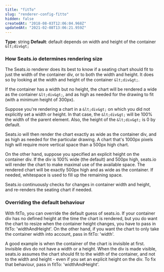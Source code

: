 ```yaml
---
title: "fitTo"
slug: "renderer-config-fitto"
hidden: false
createdAt: "2018-08-03T12:06:04.968Z"
updatedAt: "2021-02-08T13:06:21.959Z"
---
```

**Type**: string
**Default**: default depends on width and height of the container `&lt;div&gt;`


### How Seats.io determines rendering size
The Seats.io renderer does its best to know if a seating chart should fit to just the width of the container div, or to both the width and height. It does so by looking at the width and height of the container `&lt;div&gt;`. 
 
If the container has a width but no height, the chart will be rendered a wide as the container `&lt;div&gt;`, and as high as needed for the drawing to fit (with a minimum height of 300px). 

Suppose you&#39;re rendering a chart in a `&lt;div&gt;` on which you did not explicitly set a width or height. In that case, the `&lt;div&gt;` will be 100% the width of the parent element. Also, the height of the `&lt;div&gt;` is 0 by default. 

Seats.io will then render the chart exactly as wide as the container div, and as high as needed for the particular drawing. A chart that&#39;s 1000px pixels high will require more vertical space than a 500px high chart.

On the other hand, suppose you specified an explicit height on the container div. If the div is 100% wide (the default) and 500px high, seats.io will render the chart to make maximal use of the available space. The rendered chart will be exactly 500px high and as wide as the container. If needed, whitespace is used to fill up the remaining space.

Seats.io continuously checks for changes in container width and height, and re-renders the seating chart if needed.

### Overriding the default behaviour

With fitTo, you can override the default guess of seats.io. If your container div has no defined height at the time the chart is rendered, but you do want the chart to resize when the container height changes, you have to pass in fitTo: &#39;widthAndHeight&#39;. On the other hand, if you want the chart to only take the container width into account, pass in fitTo: &#39;width&#39;.

A good example is when the container of the chart is invisible at first. Invisible divs do not have a width or a height. When the div is made visible, seats.io assumes the chart should fit to the width of the container, and not to the width and height - even if you set an explicit height on the div. To fix that behaviour, pass in fitTo: &#39;widthAndHeight&#39;.
